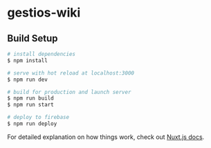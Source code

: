 # gestios-wiki

## Build Setup

```bash
# install dependencies
$ npm install

# serve with hot reload at localhost:3000
$ npm run dev

# build for production and launch server
$ npm run build
$ npm run start

# deploy to firebase
$ npm run deploy
```

For detailed explanation on how things work, check out [Nuxt.js docs](https://nuxtjs.org).
